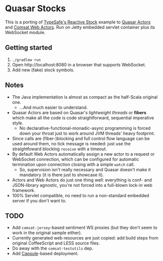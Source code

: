 # Quasar Stocks

This is a porting of [TypeSafe's Reactive Stock](https://github.com/typesafehub/reactive-stocks) example to [Quasar Actors](http://docs.paralleluniverse.co/quasar/#quasars-actor-system) and [Comsat Web Actors](http://docs.paralleluniverse.co/quasar/#quasars-actor-system). Run on Jetty embedded servlet container plus its WebSocket module.

## Getting started

1. `./gradlew run`
2. Open http://localhost:8080 in a browser that supports WebSocket.
3. Add new (fake) stock symbols.

## Notes

- The Java implementation is almost as compact as the half-Scala original one.
  - ...And much easier to understand.
- Quasar Actors are based on Quasar's _lightweight threads_ or **fibers** which make all the code is code straightforward, sequential imperative style.
  - No declarative-functional-monadic-async programming is forced down your throat just to work around JVM threads' heavy footprint.
- Since calls are (fiber-)blocking and full control flow language can be used around them, no tick message is needed: just use the straightfoward blocking `receive` with a timeout.
- By default Web Actors automatically assign a new actor to a request or WebSocket connection, which can be configured for automatic termination upon connection closing with a simple `watch` call.
  - So, supervision isn't really necessary and Quasar doesn't make it mandatory (it is there just to showcase it).
- Actors and Web Actors do just one thing well: everything is conf- and JSON-library agnostic, you're not forced into a full-blown lock-in web framework.
- 100% Servlet compatible, no need to run a non-standard embedded server if you don't want to.

## TODO

- Add `comsat-jersey`-based sentiment WS proxies (but they don't seem to work in the original sample either).
- Currently generated web resources are just copied: add build steps from original CoffeeScript and LESS source files.
- Do away with the `comsat-testutils` dep.
- Add [Capsule](https://github.com/puniverse/capsule)-based deployment.